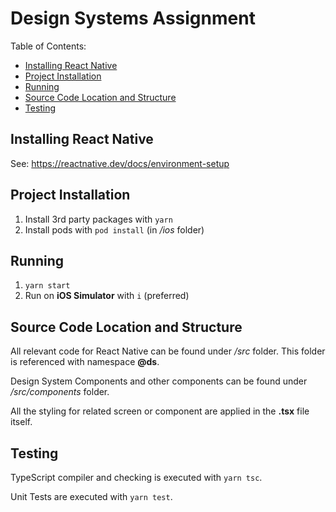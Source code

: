 # Design Systems Assignment

Table of Contents:

- [Installing React Native](#installing-react-native)
- [Project Installation](#project-installation)
- [Running](#running)
- [Source Code Location and Structure](#source-code-location-and-structure)
- [Testing](#testing)

## Installing React Native

See: https://reactnative.dev/docs/environment-setup

## Project Installation

1. Install 3rd party packages with `yarn`
2. Install pods with `pod install` (in _/ios_ folder)

## Running

1. `yarn start`
2. Run on **iOS Simulator** with `i` (preferred)

## Source Code Location and Structure

All relevant code for React Native can be found under _/src_ folder. This folder is referenced with namespace **@ds**.

Design System Components and other components can be found under _/src/components_ folder.

All the styling for related screen or component are applied in the **.tsx** file itself.

## Testing

TypeScript compiler and checking is executed with `yarn tsc`.

Unit Tests are executed with `yarn test`.
